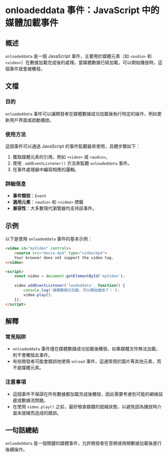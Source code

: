 <!--
Meta Description: # onloadeddata 事件：JavaScript 中的媒體加載事件 ## 概述 `onloadeddata` 是一個 JavaScript 事件，主要用於媒體元素（如 `<audio>` 和 `<video>`）在數據加載完成後的處理。當媒體數據已經加載，可以開始播放時，這個事件就會被觸發。...
Meta Keywords: video, onloadeddata, javascript, audio, addeventlistener
-->

# onloadeddata 事件：JavaScript 中的媒體加載事件

## 概述
`onloadeddata` 是一個 JavaScript 事件，主要用於媒體元素（如 `<audio>` 和 `<video>`）在數據加載完成後的處理。當媒體數據已經加載，可以開始播放時，這個事件就會被觸發。

## 文檔
### 目的
`onloadeddata` 事件可以讓開發者在媒體數據成功加載後執行特定的操作，例如更新用戶界面或啟動播放。

### 使用方法
這個事件可以通過 JavaScript 的事件監聽器來使用，具體步驟如下：

1. 獲取媒體元素的引用，例如 `<video>` 或 `<audio>`。
2. 使用 `.addEventListener()` 方法來監聽 `onloadeddata` 事件。
3. 在事件處理器中編寫相應的邏輯。

### 詳細信息
- **事件類型**：`Event`
- **適用元素**：`<audio>` 和 `<video>` 標籤
- **兼容性**：大多數現代瀏覽器均支持該事件。

## 示例
以下是使用 `onloadeddata` 事件的基本示例：

```html
<video id="myVideo" controls>
    <source src="movie.mp4" type="video/mp4">
    Your browser does not support the video tag.
</video>

<script>
    const video = document.getElementById('myVideo');
    
    video.addEventListener('loadeddata', function() {
        console.log('媒體數據已加載，可以開始播放了！');
        video.play();
    });
</script>
```

## 解釋
### 常見陷阱
- `onloadeddata` 事件僅在媒體數據成功加載後觸發。如果媒體文件無法加載，則不會觸發此事件。
- 有些開發者可能會錯誤地使用 `onload` 事件，這通常用於圖片等其他元素，而不是媒體元素。

### 注意事項
- 這個事件不保證在所有數據都加載完成後觸發，因此需要考慮到可能的網絡延遲或數據流問題。
- 在使用 `video.play()` 之前，最好檢查媒體的就緒狀態，以避免因為播放時介面未就緒而造成的錯誤。

## 一句話總結
`onloadeddata` 是一個關鍵的媒體事件，允許開發者在音頻或視頻數據加載後進行後續操作。